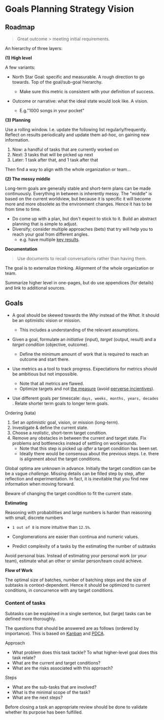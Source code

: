 # Goals Planning Strategy Vision



## Roadmap

> Great outcome > meeting initial requirements.

An hierarchy of three layers:

**(1) High level**

A few variants:

- North Star Goal: specific and measurable. A rough direction to go towards. Top of the goal/sub-goal hierarchy.
    - Make sure this metric is consistent with your definition of success.

- Outcome or narrative: what the ideal state would look like. A vision.
    - E.g."1000 songs in your pocket"

**(3) Planning**

Use a rolling window. I.e. update the following list regularly/frequently. Reflect on results periodically and update them ad-hoc, on gaining new information.

1. Now: a handful of tasks that are currently worked on
2. Next: 3 tasks that will be picked up next
3. Later: 1 task after that, and 1 task after that

Then find a way to align with the whole organization or team...

**(2) The messy middle**

Long-term goals are generally stable and short-term plans can be made continuously. Everything in between is inherently messy. The "middle" is based on the current worldview, but because it is specific it will become more and more obsolete as the environment changes. Hence it has to be from time to time.

- Do come up with a plan, but don't expect to stick to it. Build an abstract planning that is simple to adjust.
- Diversify; consider multiple approaches (bets) that try will help you to reach your goal from different angles.
    - e.g. have multiple [key results](https://en.wikipedia.org/wiki/OKR).




**Documentation**

> Use documents to recall conversations rather than having them.

The goal is to externalize thinking. Alignment of the whole organization or team.

Summarize higher level in one-pages, but do use appendices (for details) and link to additional sources.



## Goals

- A goal should be skewed towards the *Why* instead of the *What*. It should be an optimistic vision or mission.
    - This includes a understanding of the relevant assumptions.
- Given a goal, formulate an *initiative* (input), *target* (output, result) and a *target condition* (objective, outcome).
    - Define the minimum amount of work that is required to reach an outcome and start there.

- Use metrics as a tool to track progress. Expectations for metrics should be ambitious but not impossible.
    - Note that all metrics are flawed. 
    - Optimize targets and not [the measure](https://en.wikipedia.org/wiki/Goodhart%27s_law) (avoid [perverse incientives](https://en.wikipedia.org/wiki/Perverse_incentive)).
- Use different goals per timescale: `days, weeks, months, years, decades `. Relate shorter term goals to longer term goals. 



Ordering (kata)

1. Set an *optimistic* goal, vision, or mission (long-term).
2. Investigate & define the current state.
3. Choose a *realistic*, short-term target condition.
4. Remove any obstacles in between the current and target state. Fix problems and bottlenecks instead of settling on workarounds.
    - Note that this step is picked up *after* a target condition has been set.
    - Ideally there would be consensus about the previous steps. I.e. there is alignment about the target conditions.

Global optima are unknown in advance. Initially the target condition can be be a vague *challenge*. Missing details can be filled step by step, after reflection and experimentation. In fact, it is inevitable that you find new information when moving forward.

Beware of changing the target condition to fit the current state.





**Estimating**

Reasoning with probabilities and large numbers is harder than reasoning with small, discrete numbers

- `1 out of 8` is more intuitive than `12.5%`.
- Conglomerations are easier than continua and numeric values.

- Predict complexity of a tasks by the estimating the number of subtasks



Avoid personal bias. Instead of estimating your personal work (or your team), estimate what an other or similar person/team could achieve.



**Flow of Work**

The optimal size of batches, number of batching steps and the size of subtasks is context-dependent. Hence it should be optimized to current conditions, in concurrence with any target conditions.





### Content of tasks

Subtasks can be explained in a single sentence, but (large) tasks can be defined more thoroughly.

The questions that should be answered are as follows (ordered by importance). This is based on [Kanban](https://en.wikipedia.org/wiki/Kanban) and [PDCA](https://en.wikipedia.org/wiki/PDCA).

Approach

- What problem does this task tackle? To what higher-level goal does this task relate?
- What are the current and target conditions?
- What are the risks associated with this approach?

Steps

- What are the sub-tasks that are involved?
- What is the minimal scope of the task?
- What are the next steps?

Before closing a task an appropriate review should be done to validate whether its purpose has been fulfilled.
